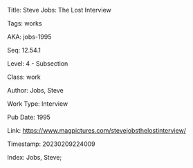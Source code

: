 Title:  Steve Jobs: The Lost Interview

Tags:   works

AKA:    jobs-1995

Seq:    12.54.1

Level:  4 - Subsection

Class:  work

Author: Jobs, Steve

Work Type: Interview

Pub Date: 1995

Link:   https://www.magpictures.com/stevejobsthelostinterview/

Timestamp: 20230209224009

Index:  Jobs, Steve; 
